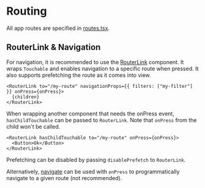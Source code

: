 # Routing

All app routes are specified in [routes.tsx].

## RouterLink & Navigation

For navigation, it is recommended to use the [RouterLink] component. It wraps `Touchable` and enables navigation to a specific route when pressed. It also supports prefetching the route as it comes into view.

```tsx
<RouterLink to="/my-route" navigationProps={{ filters: ["my-filter"] }} onPress={onPress}>
  {children}
</RouterLink>
```

When wrapping another component that needs the onPress event, `hasChildTouchable` can be passed to `RouterLink`. Note that `onPress` from the child won't be called.

```tsx
<RouterLink hasChildTouchable to="/my-route" onPress={onPress}>
  <Button>Ok</Button>
</RouterLink>
```

Prefetching can be disabled by passing `disablePrefetch` to `RouterLink`.

Alternatively, [navigate] can be used with `onPress` to programmatically navigate to a given route (not recommended).

[routes.tsx]: /src/app/Navigation/routes.tsx
[RouterLink]: /src/app/system/navigation/RouterLink.tsx
[RouterButton]: /src/app/system/navigation/RouterButton.tsx
[navigate]: /src/app/system/navigation/navigate.ts
